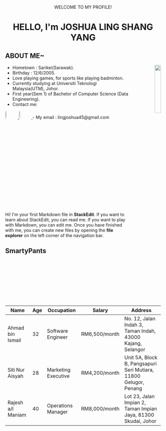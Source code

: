 <p align="center">WELCOME TO MY PROFILE!</p>
<h1 align="center">HELLO, I'm JOSHUA LING SHANG YANG</h1>

## ABOUT ME~
<div align="right">
<img src="https://github.com/user-attachments/assets/4db0450e-9b82-4cb2-8949-6c5ab2d7ecf5" align="right" style="width: 20%" />
</div>

- Hometown : Sarikei(Sarawak).
- Birthday : 12/6/2005.
- Love playing games, for sports like playing badminton.
- Currently studying at Universiti Teknologi Malaysia(UTM), Johor.
- First year(Sem 1) of Bachelor of Computer Science (Data Engineering).
- Contact me:
<a href="https://www.instagram.com/joshualsy05/" target="_blank">
<img src="https://github.com/user-attachments/assets/b4cbc4e8-aa8e-4e37-8f2c-49821ff34c50"  alt="Instagram" style="width: 8%">
</a>
<a href="https://github.com/JoshuaLing0612" target="_blank">
<img src="https://github.com/user-attachments/assets/1d42d6e1-ffab-4ae7-84a2-24a78a1626b3" alt="GitHub" style="width: 8%">
</a>
- My email : lingjoshua45@gmail.com


Hi! I'm your first Markdown file in **StackEdit**. If you want to learn about StackEdit, you can read me. If you want to play with Markdown, you can edit me. Once you have finished with me, you can create new files by opening the **file explorer** on the left corner of the navigation bar.


## SmartyPants

| Name               | Age | Occupation          | Salary      | Address                                      |
|--------------------|-----|---------------------|-------------|----------------------------------------------|
| Ahmad bin Ismail   | 32  | Software Engineer   | RM6,500/month | No. 12, Jalan Indah 3, Taman Indah, 43000 Kajang, Selangor |
| Siti Nur Aisyah    | 28  | Marketing Executive | RM4,200/month | Unit 5A, Block B, Pangsapuri Seri Mutiara, 11800 Gelugor, Penang |
| Rajesh a/l Maniam  | 40  | Operations Manager  | RM8,000/month | Lot 23, Jalan Impian 2, Taman Impian Jaya, 81300 Skudai, Johor |
